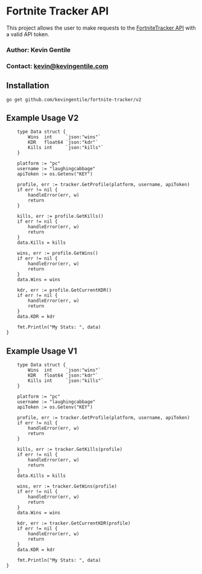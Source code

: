 # Fortnite Tracker API

This project allows the user to make requests to the [FortniteTracker API](https://fortnitetracker.com/site-api) with a valid API token.

### Author: Kevin Gentile
### Contact: kevin@kevingentile.com

## Installation
```
go get github.com/kevingentile/fortnite-tracker/v2
```

## Example Usage V2
```
	type Data struct {
		Wins  int     `json:"wins"`
		KDR   float64 `json:"kdr"`
		Kills int     `json:"kills"`
	}

	platform := "pc"
	username := "laughingcabbage"
	apiToken := os.Getenv("KEY")

	profile, err := tracker.GetProfile(platform, username, apiToken)
	if err != nil {
		handleError(err, w)
		return
	}

	kills, err := profile.GetKills()
	if err != nil {
		handleError(err, w)
		return
	}
	data.Kills = kills

	wins, err := profile.GetWins()
	if err != nil {
		handleError(err, w)
		return
	}
	data.Wins = wins

	kdr, err := profile.GetCurrentKDR()
	if err != nil {
		handleError(err, w)
		return
	}
	data.KDR = kdr

	fmt.Println("My Stats: ", data)
}
```


## Example Usage V1
```
	type Data struct {
		Wins  int     `json:"wins"`
		KDR   float64 `json:"kdr"`
		Kills int     `json:"kills"`
	}

	platform := "pc"
	username := "laughingcabbage"
	apiToken := os.Getenv("KEY")

	profile, err := tracker.GetProfile(platform, username, apiToken)
	if err != nil {
		handleError(err, w)
		return
	}

	kills, err := tracker.GetKills(profile)
	if err != nil {
		handleError(err, w)
		return
	}
	data.Kills = kills

	wins, err := tracker.GetWins(profile)
	if err != nil {
		handleError(err, w)
		return
	}
	data.Wins = wins

	kdr, err := tracker.GetCurrentKDR(profile)
	if err != nil {
		handleError(err, w)
		return
	}
	data.KDR = kdr

	fmt.Println("My Stats: ", data)
}
```